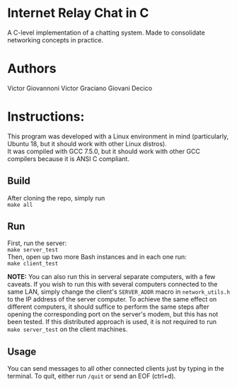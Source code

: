 # Internet Relay Chat in C
A C-level implementation of a chatting system. Made to consolidate networking concepts in practice.  

# Authors  
Victor Giovannoni
Victor Graciano
Giovani Decico
  
# Instructions:
This program was developed with a Linux environment in mind (particularly, Ubuntu 18, but it should work with other Linux distros).  
It was compiled with GCC 7.5.0, but it should work with other GCC compilers because it is ANSI C compliant.  
## Build
After cloning the repo, simply run  
```make all```

## Run
First, run the server:  
```make server_test```  
Then, open up two more Bash instances and in each one run:  
```make client_test```  
  
**NOTE:** You can also run this in serveral separate computers, with a few caveats. If you wish to run this with several computers connected to the same LAN, simply change the client's `SERVER_ADDR` macro in `network_utils.h` to the IP address of the server computer. To achieve the same effect on different computers, it should suffice to perform the same steps after opening the corresponding port on the server's modem, but this has not been tested. If this distributed approach is used, it is not required to run `make server_test` on the client machines.


## Usage
You can send messages to all other connected clients just by typing in the terminal. To quit, either run `/quit` or send an EOF (ctrl+d).  
